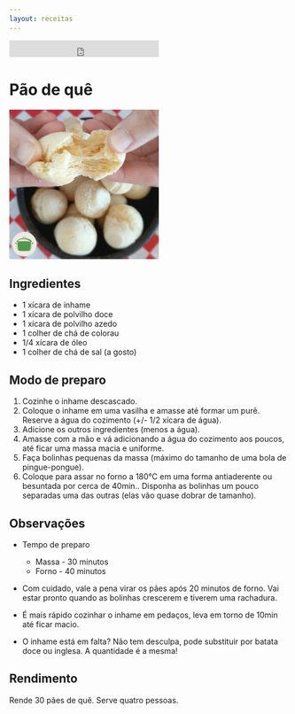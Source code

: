```yaml
---
layout: receitas
---
```

<iframe src="https://archive.org/embed/pao_de_que" width="270" height="30" frameborder="0" webkitallowfullscreen="true" mozallowfullscreen="true" allowfullscreen></iframe>

# Pão de quê

![Pão de quê](./img/pao_de_que.jpg)

## Ingredientes

* 1 xícara de inhame
* 1 xícara de polvilho doce
* 1 xícara de polvilho azedo
* 1 colher de chá de colorau
* 1/4 xícara de óleo 
* 1 colher de chá de sal (a gosto)

## Modo de preparo

1. Cozinhe o inhame descascado.
2. Coloque o inhame em uma vasilha e amasse até formar um purê. Reserve a água do cozimento (+/- 1/2 xícara de água).
3. Adicione os outros ingredientes (menos a água).
4. Amasse com a mão e vá adicionando a água do cozimento aos poucos, até ficar uma massa macia e uniforme.
5. Faça bolinhas pequenas da massa (máximo do tamanho de uma bola de pingue-pongue).
6. Coloque para assar no forno a 180°C em uma forma antiaderente ou besuntada por cerca de 40min.. Disponha as bolinhas um pouco separadas uma das outras (elas vão quase dobrar de tamanho).

## Observações

* Tempo de preparo
  * Massa - 30 minutos
  * Forno - 40 minutos

* Com cuidado, vale a pena virar os pães após 20 minutos de forno. Vai estar pronto quando as bolinhas crescerem e tiverem uma rachadura.

* É mais rápido cozinhar o inhame em pedaços, leva em torno de 10min até ficar macio.

* O inhame está em falta? Não tem desculpa, pode substituir por batata doce ou inglesa. A quantidade é a mesma! <i class="fas fa-laugh-wink"></i>

## Rendimento

Rende 30 pães de quê. Serve quatro pessoas.
